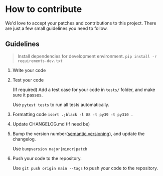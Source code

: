 # How to contribute

We'd love to accept your patches and contributions to this project. There are just a few small guidelines you need to follow.

## Guidelines

> Install dependencies for development environment.
`pip install -r requirements-dev.txt`

1. Write your code

2. Test your code

    (If required) Add a test case for your code in `tests/` folder, and make sure it passes.

    Use `pytest tests` to run all tests automatically.

3. Formatting code `isort .;black -l 88 -t py39 -t py310 .`

4. Update CHANGELOG.md (If need be)

5. Bump the version number([semantic versioning](https://semver.org/)), and update the changelog.

    Use `bumpversion major|minor|patch`

6. Push your code to the repository.

    Use `git push origin main --tags` to push your code to the repository.
